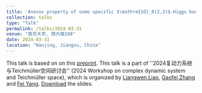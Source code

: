 ```yaml
---
title: 'Anosov property of some specific $\mathrm{SO}_0(2,3)$-Higgs bundles'
collection: talks
type: "Talk"
permalink: /talks/2024-03-31
venue: "南京大学, 西大楼108"
date: 2024-03-31
location: "Nanjing, Jiangsu, China"
---
```


This talk is based on on this [preprint](https://arxiv.org/abs/2406.08118). This talk is a part of ''2024复动力系统与Teichmüller空间研讨会'' (2024 Workshop on complex dynamic system and Teichmüller space), which is organized by [Liangwen Liao](https://math.nju.edu.cn/szdw/apypl1/20190916/i22140.html), [Gaofei Zhang](https://math.nju.edu.cn/szdw/apypl1/20190916/i22384.html) and [Fei Yang](http://maths.nju.edu.cn/~yangfei/index-Chinese.html). [Download](https://llddeddym.github.io/files/2024-03-31-Slides.pdf) the slides.
